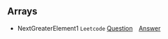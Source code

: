 ## Arrays

- NextGreaterElement1 `Leetcode` [Question](https://leetcode.com/problems/next-greater-element-i/description/)&emsp;[Answer](../arrays/NextGreaterElement1.java)